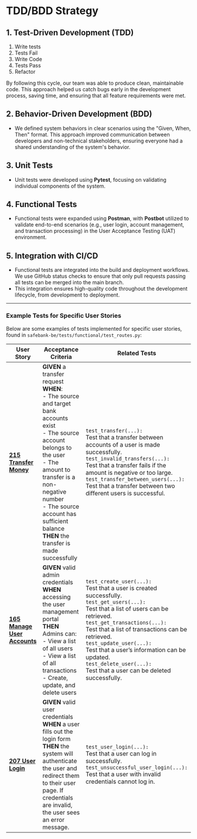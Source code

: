 # TDD/BDD Strategy

## 1. **Test-Driven Development (TDD)**

1. Write tests
2. Tests Fail
3. Write Code
4. Tests Pass
5. Refactor

By following this cycle, our team was able to produce clean, maintainable code. This approach helped us catch bugs early in the development process, saving time, and ensuring that all feature requirements were met.

## 2. **Behavior-Driven Development (BDD)**

- We defined system behaviors in clear scenarios using the "Given, When, Then" format. This approach improved communication between developers and non-technical stakeholders, ensuring everyone had a shared understanding of the system's behavior.

## 3. **Unit Tests**

- Unit tests were developed using **Pytest**, focusing on validating individual components of the system.

## 4. **Functional Tests**

- Functional tests were expanded using **Postman**, with **Postbot** utilized to validate end-to-end scenarios (e.g., user login, account management, and transaction processing) in the User Acceptance Testing (UAT) environment.

## 5. **Integration with CI/CD**

- Functional tests are integrated into the build and deployment workflows. We use GitHub status checks to ensure that only pull requests passing all tests can be merged into the main branch.
- This integration ensures high-quality code throughout the development lifecycle, from development to deployment.

---

### Example Tests for Specific User Stories

Below are some examples of tests implemented for specific user stories, found in `safebank-be/tests/functional/test_routes.py`:

| **User Story**                                                                                        | **Acceptance Criteria**                                                                                                                                                                                                                                                                | **Related Tests**                                                                                                                                                                                                                                                                                                                                                                                |
| ----------------------------------------------------------------------------------------------------- | -------------------------------------------------------------------------------------------------------------------------------------------------------------------------------------------------------------------------------------------------------------------------------------- | ------------------------------------------------------------------------------------------------------------------------------------------------------------------------------------------------------------------------------------------------------------------------------------------------------------------------------------------------------------------------------------------------ |
| **[215 Transfer Money](https://dev.azure.com/rsagasteguiieu2022/safebank/_workitems/edit/215)**       | **GIVEN** a transfer request<br>**WHEN**:<br>- The source and target bank accounts exist<br>- The source account belongs to the user<br>- The amount to transfer is a non-negative number<br>- The source account has sufficient balance<br>**THEN** the transfer is made successfully | `test_transfer(...):`<br>Test that a transfer between accounts of a user is made successfully.<br>`test_invalid_transfers(...):`<br>Test that a transfer fails if the amount is negative or too large.<br>`test_transfer_between_users(...):`<br>Test that a transfer between two different users is successful.                                                                                 |
| **[165 Manage User Accounts](https://dev.azure.com/rsagasteguiieu2022/safebank/_workitems/edit/165)** | **GIVEN** valid admin credentials<br>**WHEN** accessing the user management portal<br>**THEN** Admins can:<br>- View a list of all users<br>- View a list of all transactions<br>- Create, update, and delete users                                                                    | `test_create_user(...):`<br>Test that a user is created successfully.<br>`test_get_users(...):`<br>Test that a list of users can be retrieved.<br>`test_get_transactions(...):`<br>Test that a list of transactions can be retrieved.<br>`test_update_user(...):`<br>Test that a user’s information can be updated.<br>`test_delete_user(...):`<br>Test that a user can be deleted successfully. |
| **[207 User Login](https://dev.azure.com/rsagasteguiieu2022/safebank/_workitems/edit/207)**           | **GIVEN** valid user credentials<br>**WHEN** a user fills out the login form<br>**THEN** the system will authenticate the user and redirect them to their user page. If credentials are invalid, the user sees an error message.                                                       | `test_user_login(...):`<br>Test that a user can log in successfully.<br>`test_unsuccessful_user_login(...):`<br>Test that a user with invalid credentials cannot log in.                                                                                                                                                                                                                         |
